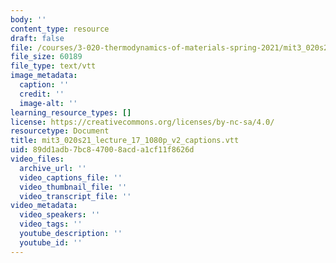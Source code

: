 ```yaml
---
body: ''
content_type: resource
draft: false
file: /courses/3-020-thermodynamics-of-materials-spring-2021/mit3_020s21_lecture_17_1080p_v2_captions.vtt
file_size: 60189
file_type: text/vtt
image_metadata:
  caption: ''
  credit: ''
  image-alt: ''
learning_resource_types: []
license: https://creativecommons.org/licenses/by-nc-sa/4.0/
resourcetype: Document
title: mit3_020s21_lecture_17_1080p_v2_captions.vtt
uid: 89dd1adb-7bc8-4700-8acd-a1cf11f8626d
video_files:
  archive_url: ''
  video_captions_file: ''
  video_thumbnail_file: ''
  video_transcript_file: ''
video_metadata:
  video_speakers: ''
  video_tags: ''
  youtube_description: ''
  youtube_id: ''
---
```

